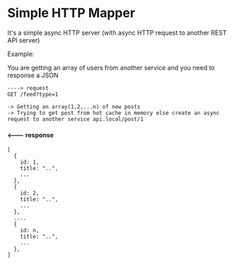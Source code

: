 Simple HTTP Mapper
==================

It's a simple async HTTP server (with async HTTP request to another REST API server)

Example:

You are getting an array of users from another service
and you need to response a JSON

```
----> request
GET /feed?type=1

-> Getting an array(1,2,...n) of new posts
-> Trying to get post from hot cache in memory else create an async request to another service api.local/post/1
```

#### <--- response

```
[
  {
    id: 1,
    title: "..",
    ...
  },
  {
    id: 2,
    title: "..",
    ...
  },
  ....
  {
    id: n,
    title: "..",
    ...
  },
]
```
